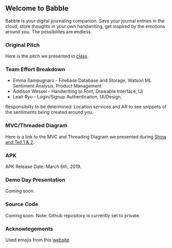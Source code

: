 ## Welcome to Babble

Babble is your digital journaling companion. Save your journal entries in the cloud, store thoughts in your own handwriting, get inspired by the emotions around you. The possibilites are endless.

### Original Pitch
Here is the pitch we presented in [class](https://docs.google.com/presentation/d/1AgNdRpJ33MOCTNdOaCXMMCWwGBiSXf-ggASJ9gaZj_Q/edit?usp=sharing).

### Team Effort Breakdown
* Emma Sampugnaro - Firebase Database and Storage, Watson ML Sentiment Analysis, Product Management
* Addison Wessel - Handwriting to Font, Drawable Interface, UI
* Leah Ryu - Login/Signup Authentication, UI/Design, 

Responsibilty to be determined: Location services and AR to see snippets of the sentiments being created around you.

### MVC/Threaded Diagram
Here is a link to the MVC and Threading Diagram we presented during [Show and Tell 1 & 2](https://docs.google.com/presentation/d/1ejdROAu_Ms1Mu4eX_bIxM7x1S3fD2zbaiAfkCbGuQMg/edit?usp=sharing).

### APK
APK Release Date: March 6th, 2019. 

### Demo Day Presentation
Coming soon.

### Source Code
Coming soon. Note: Github repository is currently set to private.

### Acknowlegements
Used emojis from this [website](https://icons8.com/icon/pack/emoji/emoji).

